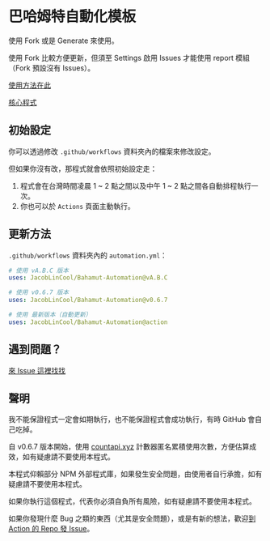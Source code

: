 # 巴哈姆特自動化模板
使用 Fork 或是 Generate 來使用。

使用 Fork 比較方便更新，但須至 Settings 啟用 Issues 才能使用 report 模組（Fork 預設沒有 Issues）。

[使用方法在此](https://github.com/marketplace/actions/bahamut-automation#使用方法)

[核心程式](https://github.com/JacobLinCool/Bahamut-Automation)

## 初始設定
你可以透過修改 `.github/workflows` 資料夾內的檔案來修改設定。

但如果你沒有改，那程式就會依照初始設定走：

1. 程式會在台灣時間凌晨 1 ~ 2 點之間以及中午 1 ~ 2 點之間各自動排程執行一次。
2. 你也可以於 `Actions` 頁面主動執行。

## 更新方法
`.github/workflows` 資料夾內的 `automation.yml`：

```yaml
# 使用 vA.B.C 版本
uses: JacobLinCool/Bahamut-Automation@vA.B.C

# 使用 v0.6.7 版本
uses: JacobLinCool/Bahamut-Automation@v0.6.7

# 使用 最新版本（自動更新）
uses: JacobLinCool/Bahamut-Automation@action
```


## 遇到問題？
[來 Issue 這裡找找](https://github.com/JacobLinCool/Bahamut-Automation/issues)

## 聲明
我不能保證程式一定會如期執行，也不能保證程式會成功執行，有時 GitHub 會自己吃掉。

自 v0.6.7 版本開始，使用 [countapi.xyz](https://countapi.xyz/) 計數器匿名累積使用次數，方便估算成效，如有疑慮請不要使用本程式。

本程式仰賴部分 NPM 外部程式庫，如果發生安全問題，由使用者自行承擔，如有疑慮請不要使用本程式。

如果你執行這個程式，代表你必須自負所有風險，如有疑慮請不要使用本程式。

如果你發現什麼 Bug 之類的東西（尤其是安全問題），或是有新的想法，歡迎[到 Action 的 Repo 發 Issue](https://github.com/JacobLinCool/Bahamut-Automation/issues)。
